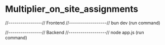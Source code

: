 # Multiplier_on_site_assignments
//-----------------// Frontend //-------------------//
bun dev (run command)






//-----------------// Backend //-------------------//
node app.js (run command)